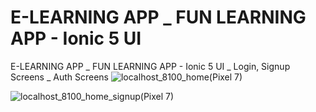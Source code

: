 # E-LEARNING APP _ FUN LEARNING APP - Ionic 5 UI 
 E-LEARNING APP _ FUN LEARNING APP - Ionic 5 UI  _ Login, Signup Screens _ Auth Screens
![localhost_8100_home(Pixel 7)](https://github.com/vicky435435/E-LEARNING-APP-_-FUN-LEARNING-APP---Ionic-5-UI-/assets/54996805/22842efa-5508-4e9b-9e6c-0ba087d7cecf)

![localhost_8100_home_signup(Pixel 7)](https://github.com/vicky435435/E-LEARNING-APP-_-FUN-LEARNING-APP---Ionic-5-UI-/assets/54996805/191d646f-fce6-413e-bc10-7f2fec7c1e87)
